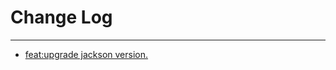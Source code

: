 # Change Log
---

- [feat:upgrade jackson version.](https://github.com/Tencent/spring-cloud-tencent/pull/1258)
